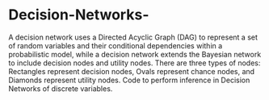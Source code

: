 # Decision-Networks-
A decision network uses a Directed Acyclic Graph (DAG) to represent a set of random variables and their conditional dependencies within a probabilistic model, while a decision network extends the Bayesian network to include decision nodes and utility nodes. There are three types of nodes: Rectangles represent decision nodes, Ovals represent chance nodes, and Diamonds represent utility nodes. Code to perform inference in Decision Networks of discrete variables.
